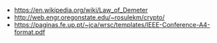 - https://en.wikipedia.org/wiki/Law_of_Demeter
- http://web.engr.oregonstate.edu/~rosulekm/crypto/
- https://paginas.fe.up.pt/~jca/wrsc/templates/IEEE-Conference-A4-format.pdf
